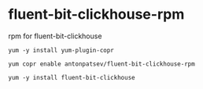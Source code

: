 # fluent-bit-clickhouse-rpm
rpm for fluent-bit-clickhouse

```
yum -y install yum-plugin-copr

yum copr enable antonpatsev/fluent-bit-clickhouse-rpm

yum -y install fluent-bit-clickhouse
```
